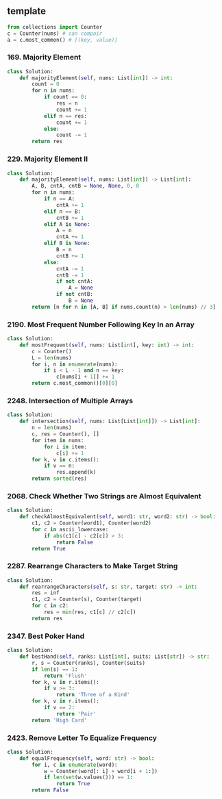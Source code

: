 ## template

```python
from collections import Counter
c = Counter(nums) # can compair
a = c.most_common() # [(key, value)]
```

### 169. Majority Element

```python
class Solution:
    def majorityElement(self, nums: List[int]) -> int:
        count = 0
        for n in nums:
            if count == 0:
                res = n 
                count += 1
            elif n == res:
                count += 1
            else:
                count -= 1
        return res
```

### 229. Majority Element II

```python
class Solution:
    def majorityElement(self, nums: List[int]) -> List[int]:
        A, B, cntA, cntB = None, None, 0, 0
        for n in nums:
            if n == A:
                cntA += 1
            elif n == B:
                cntB += 1
            elif A is None:
                A = n
                cntA += 1
            elif B is None:
                B = n
                cntB += 1
            else:
                cntA -= 1
                cntB -= 1
                if not cntA:
                    A = None
                if not cntB:
                    B = None 
        return [n for n in [A, B] if nums.count(n) > len(nums) // 3]
```

### 2190. Most Frequent Number Following Key In an Array

```python
class Solution:
    def mostFrequent(self, nums: List[int], key: int) -> int:
        c = Counter()
        L = len(nums)
        for i, n in enumerate(nums):
            if i < L - 1 and n == key:
                c[nums[i + 1]] += 1
        return c.most_common()[0][0]
```

### 2248. Intersection of Multiple Arrays

```python
class Solution:
    def intersection(self, nums: List[List[int]]) -> List[int]:
        n = len(nums)
        c, res = Counter(), []
        for item in nums:
            for i in item:
                c[i] += 1
        for k, v in c.items():
            if v == n:
                res.append(k)
        return sorted(res)
```

### 2068. Check Whether Two Strings are Almost Equivalent

```python
class Solution:
    def checkAlmostEquivalent(self, word1: str, word2: str) -> bool:
        c1, c2 = Counter(word1), Counter(word2)
        for c in ascii_lowercase:
            if abs(c1[c] - c2[c]) > 3:
                return False
        return True
```

### 2287. Rearrange Characters to Make Target String

```python
class Solution:
    def rearrangeCharacters(self, s: str, target: str) -> int:
        res = inf
        c1, c2 = Counter(s), Counter(target)
        for c in c2:
            res = min(res, c1[c] // c2[c])
        return res
```

### 2347. Best Poker Hand

```python
class Solution:
    def bestHand(self, ranks: List[int], suits: List[str]) -> str:
        r, s = Counter(ranks), Counter(suits)
        if len(s) == 1:
            return 'Flush'
        for k, v in r.items():
            if v >= 3:
                return 'Three of a Kind'
        for k, v in r.items():
            if v == 2:
                return 'Pair'
        return 'High Card'
```

### 2423. Remove Letter To Equalize Frequency

```python
class Solution:
    def equalFrequency(self, word: str) -> bool:
        for i, c in enumerate(word):
            w = Counter(word[: i] + word[i + 1:])
            if len(set(w.values())) == 1:
                return True
        return False
```